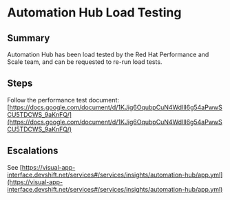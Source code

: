 Automation Hub Load Testing
============

Summary
-------

Automation Hub has been load tested by the Red Hat Performance and Scale team, and can be requested to re-run load tests.

Steps
-----

Follow the performance test document:
[https://docs.google.com/document/d/1KJig6OqubpCuN4WdIll6g54aPwwSCU5TDCWS_9aKnFQ/](https://docs.google.com/document/d/1KJig6OqubpCuN4WdIll6g54aPwwSCU5TDCWS_9aKnFQ/)

Escalations
-----------

See
[https://visual-app-interface.devshift.net/services#/services/insights/automation-hub/app.yml](https://visual-app-interface.devshift.net/services#/services/insights/automation-hub/app.yml)
